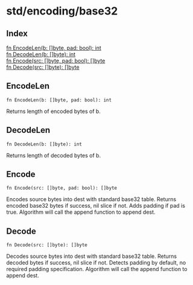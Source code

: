 # std/encoding/base32

## Index

[fn EncodeLen(b: \[\]byte, pad: bool): int](#encodelen)\
[fn DecodeLen(b: \[\]byte): int](#decodelen)\
[fn Encode(src: \[\]byte, pad: bool): \[\]byte](#encode)\
[fn Decode(src: \[\]byte): \[\]byte](#decode)



## EncodeLen
```jule
fn EncodeLen(b: []byte, pad: bool): int
```
Returns length of encoded bytes of b.

## DecodeLen
```jule
fn DecodeLen(b: []byte): int
```
Returns length of decoded bytes of b.

## Encode
```jule
fn Encode(src: []byte, pad: bool): []byte
```
Encodes source bytes into dest with standard base32 table. Returns encoded base32 bytes if success, nil slice if not. Adds padding if pad is true. Algorithm will call the append function to append dest.

## Decode
```jule
fn Decode(src: []byte): []byte
```
Decodes source bytes into dest with standard base32 table. Returns decoded bytes if success, nil slice if not. Detects padding by default, no required padding specification. Algorithm will call the append function to append dest.